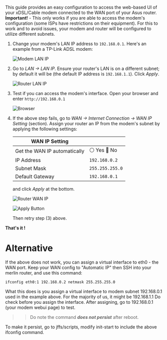 This guide provides an easy configuration to access the web-based UI of your
xDSL/Cable modem connected to the WAN port of your Asus router. **Important!** -
This only works if you are able to access the modem's configuration (some ISPs
have restrictions on their equipment). For this to work and to avoid issues,
your modem and router will be configured to utilize different subnets.

1. Change your modem's LAN IP address to `192.168.0.1`. Here's an example from a
   TP-Link ADSL modem:
   
   ![Modem LAN IP](https://i.postimg.cc/g0YZWPpf/Captura-47.png)
   
2. Go to _LAN -> LAN IP_. Ensure your router's LAN is on a different subnet; by
   default it will be (the default IP address is `192.168.1.1`). Click _Apply_.
   
   ![Router LAN IP](https://i.postimg.cc/zDBZRkv3/Captura-48.png)
   
3. Test if you can access the modem's interface. Open your browser and enter
   `http://192.168.0.1`
   
   ![Browser](https://i.postimg.cc/rFcRJHCX/Captura-50.png)

4. If the above step fails, go to _WAN -> Internet Connection -> WAN IP Setting_
   (section). Assign your router an IP from the modem's subnet by applying the 
   following settings:

   | WAN IP Setting               |                 |
   | ---------------------------- | --------------- |   
   | Get the WAN IP automatically | ⚪️ Yes 🔘 No    |
   | IP Address                   | `192.168.0.2`   |
   | Subnet Mask                  | `255.255.255.0` |
   | Default Gateway              | `192.168.0.1`   |

   and click _Apply_ at the bottom.
   
   ![Router WAN IP](https://i.postimg.cc/XJrLkTG4/Captura-49.png)
   
   ![Apply Button](https://i.postimg.cc/90wM7mLJ/Captura-48.png)
   
   Then retry step (3) above.

**That's it !**

# Alternative

If the above does not work, you can assign a virtual interface to eth0 - the WAN port. Keep your WAN config to "Automatic IP" then SSH into your merlin router, and use this command:

``` ifconfig eth0:1 192.168.0.2 netmask 255.255.255.0 ```

What this does is you assign a virtual interface to modem subnet 192.168.0.1 used in the example above. For the majority of us, it might be 192.168.1.1
Do check before you assign the interface. After assigning, go to 192.168.0.1 (your modem webui page) to test.
>>Do note the command ***does not persist*** after reboot.

To make it persist, go to jffs/scripts, modify init-start to include the above ifconfig command.